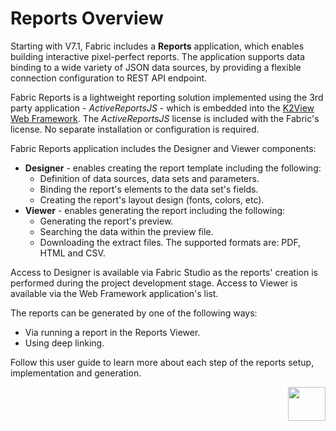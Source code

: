 # Reports Overview

Starting with V7.1, Fabric includes a **Reports** application, which enables building interactive pixel-perfect reports. The application supports data binding to a wide variety of JSON data sources, by providing a flexible connection configuration to REST API endpoint.

Fabric Reports is a lightweight reporting solution implemented using the 3rd party application - *ActiveReportsJS* - which is embedded into the [K2View Web Framework](/articles/30_web_framework/01_web_framework_overview.md). The *ActiveReportsJS* license is included with the Fabric's license. No separate installation or configuration is required. 

Fabric Reports application includes the Designer and Viewer components:

* **Designer** - enables creating the report template including the following: 
  - Definition of data sources, data sets and parameters.
  - Binding the report's elements to the data set's fields.
  - Creating the report's layout design (fonts, colors, etc). 
* **Viewer** - enables generating the report including the following:
  - Generating the report's preview. 
  - Searching the data within the preview file.
  - Downloading the extract files. The supported formats are: PDF, HTML and CSV.

Access to Designer is available via Fabric Studio as the reports' creation is performed during the project development stage. Access to Viewer is available via the Web Framework application's list.

The reports can be generated by one of the following ways: 

* Via running a report in the Reports Viewer.
* Using deep linking.

Follow this user guide to learn more about each step of the reports setup, implementation and generation.



[<img align="right" width="60" height="54" src="/articles/images/Next.png">](02_create_new_report.md) 
